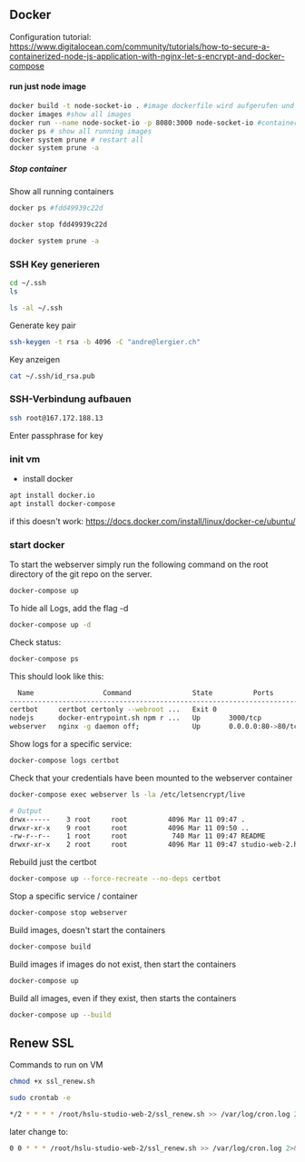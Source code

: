 ## Docker
Configuration tutorial: https://www.digitalocean.com/community/tutorials/how-to-secure-a-containerized-node-js-application-with-nginx-let-s-encrypt-and-docker-compose

#### run just node image
```zsh
docker build -t node-socket-io . #image dockerfile wird aufgerufen und image erhält namen node-socket-io
docker images #show all images
docker run --name node-socket-io -p 8080:3000 node-socket-io #container wird gestartet; gegen aussen auf port 8080, gegen innen auf port 3000
docker ps # show all running images
docker system prune # restart all
docker system prune -a
```

##### Stop container
Show all running containers
```zsh
docker ps #fdd49939c22d
```

```zsh
docker stop fdd49939c22d
```

```zsh
docker system prune -a
```

### SSH Key generieren
```zsh
cd ~/.ssh
ls
```
```zsh
ls -al ~/.ssh
```

Generate key pair
```zsh
ssh-keygen -t rsa -b 4096 -C "andre@lergier.ch"
```

Key anzeigen
```zsh
cat ~/.ssh/id_rsa.pub 
```

### SSH-Verbindung aufbauen
```zsh
ssh root@167.172.188.13
```
Enter passphrase for key

### init vm
- install docker
```zsh
apt install docker.io
apt install docker-compose
```
if this doesn't work: https://docs.docker.com/install/linux/docker-ce/ubuntu/

### start docker
To start the webserver simply run the following command on the root directory of the git repo on the server.
```zsh
docker-compose up
```

To hide all Logs, add the flag -d
```zsh
docker-compose up -d
```

Check status:
```zsh
docker-compose ps
```

This should look like this:
```zsh
  Name                 Command               State          Ports       
------------------------------------------------------------------------
certbot     certbot certonly --webroot ...   Exit 0                     
nodejs      docker-entrypoint.sh npm r ...   Up       3000/tcp          
webserver   nginx -g daemon off;             Up       0.0.0.0:80->80/tcp
```

Show logs for a specific service:
```zsh
docker-compose logs certbot
```

Check that your credentials have been mounted to the webserver container
```zsh
docker-compose exec webserver ls -la /etc/letsencrypt/live

# Output
drwx------    3 root     root          4096 Mar 11 09:47 .
drwxr-xr-x    9 root     root          4096 Mar 11 09:50 ..
-rw-r--r--    1 root     root           740 Mar 11 09:47 README
drwxr-xr-x    2 root     root          4096 Mar 11 09:47 studio-web-2.hslu.lergier.ch
```

Rebuild just the certbot
```zsh
docker-compose up --force-recreate --no-deps certbot
```

Stop a specific service / container
```zsh
docker-compose stop webserver
```

Build images, doesn't start the containers
```zsh
docker-compose build
```

Build images if images do not exist, then start the containers
```zsh
docker-compose up
```

Build all images, even if they exist, then starts the containers
```zsh
docker-compose up --build
```

## Renew SSL
Commands to run on VM
```zsh
chmod +x ssl_renew.sh
```

```zsh
sudo crontab -e
```

```zsh
*/2 * * * * /root/hslu-studio-web-2/ssl_renew.sh >> /var/log/cron.log 2>&1
```

later change to:
```zsh
0 0 * * * /root/hslu-studio-web-2/ssl_renew.sh >> /var/log/cron.log 2>&1
```